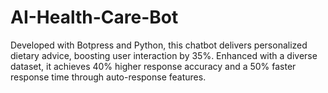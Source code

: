 # AI-Health-Care-Bot
Developed with Botpress and Python, this chatbot delivers personalized dietary advice, boosting user interaction by 35%. Enhanced with a diverse dataset, it achieves 40% higher response accuracy and a 50% faster response time through auto-response features.
